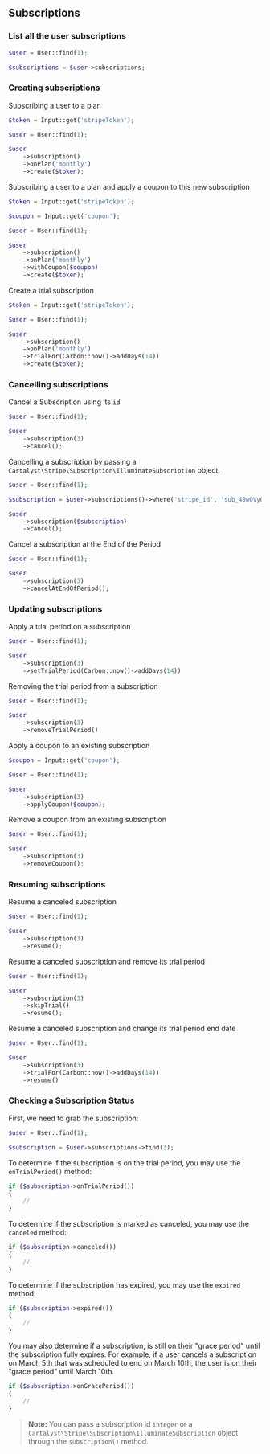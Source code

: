 ## Subscriptions

### List all the user subscriptions

```php
$user = User::find(1);

$subscriptions = $user->subscriptions;
```

### Creating subscriptions

Subscribing a user to a plan

```php
$token = Input::get('stripeToken');

$user = User::find(1);

$user
	->subscription()
	->onPlan('monthly')
	->create($token);
```

Subscribing a user to a plan and apply a coupon to this new subscription

```php
$token = Input::get('stripeToken');

$coupon = Input::get('coupon');

$user = User::find(1);

$user
	->subscription()
	->onPlan('monthly')
	->withCoupon($coupon)
	->create($token);
```

Create a trial subscription

```php
$token = Input::get('stripeToken');

$user = User::find(1);

$user
	->subscription()
	->onPlan('monthly')
	->trialFor(Carbon::now()->addDays(14))
	->create($token);
```

### Cancelling subscriptions

Cancel a Subscription using its `id`

```php
$user = User::find(1);

$user
	->subscription(3)
	->cancel();
```

Cancelling a subscription by passing a `Cartalyst\Stripe\Subscription\IlluminateSubscription` object.

```php
$user = User::find(1);

$subscription = $user->subscriptions()->where('stripe_id', 'sub_48w0VyQzcNWCe3')->first();

$user
	->subscription($subscription)
	->cancel();
```

Cancel a subscription at the End of the Period

```php
$user = User::find(1);

$user
	->subscription(3)
	->cancelAtEndOfPeriod();
```

### Updating subscriptions

Apply a trial period on a subscription

```php
$user = User::find(1);

$user
	->subscription(3)
	->setTrialPeriod(Carbon::now()->addDays(14))
```

Removing the trial period from a subscription

```php
$user = User::find(1);

$user
	->subscription(3)
	->removeTrialPeriod()
```

Apply a coupon to an existing subscription

```php
$coupon = Input::get('coupon');

$user = User::find(1);

$user
	->subscription(3)
	->applyCoupon($coupon);
```

Remove a coupon from an existing subscription

```php
$user = User::find(1);

$user
	->subscription(3)
	->removeCoupon();
```

### Resuming subscriptions

Resume a canceled subscription

```php
$user = User::find(1);

$user
	->subscription(3)
	->resume();
```

Resume a canceled subscription and remove its trial period

```php
$user = User::find(1);

$user
	->subscription(3)
	->skipTrial()
	->resume();
```

Resume a canceled subscription and change its trial period end date

```php
$user = User::find(1);

$user
	->subscription(3)
	->trialFor(Carbon::now()->addDays(14))
	->resume()
```

### Checking a Subscription Status

First, we need to grab the subscription:

```php
$user = User::find(1);

$subscription = $user->subscriptions->find(3);
```

To determine if the subscription is on the trial period, you may use the `onTrialPeriod()` method:

```php
if ($subscription->onTrialPeriod())
{
	//
}
```

To determine if the subscription is marked as canceled, you may use the `canceled` method:

```php
if ($subscription->canceled())
{
	//
}
```

To determine if the subscription has expired, you may use the `expired` method:

```php
if ($subscription->expired())
{
	//
}
```

You may also determine if a subscription, is still on their "grace period" until the subscription fully expires. For example, if a user cancels a subscription on March 5th that was scheduled to end on March 10th, the user is on their "grace period" until March 10th.

```php
if ($subscription->onGracePeriod())
{
	//
}
```

> **Note:** You can pass a subscription id `integer` or a `Cartalyst\Stripe\Subscription\IlluminateSubscription` object through the `subscription()` method.
